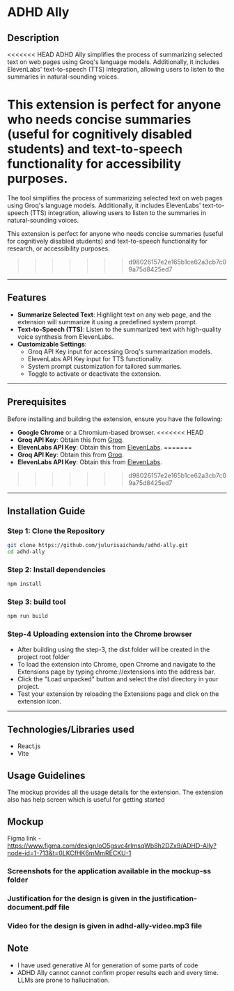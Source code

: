 # ADHD Ally

## Description
<<<<<<< HEAD
ADHD Ally simplifies the process of summarizing selected text on web pages using Groq's language models. Additionally, it includes ElevenLabs' text-to-speech (TTS) integration, allowing users to listen to the summaries in natural-sounding voices. 

This extension is perfect for anyone who needs concise summaries (useful for cognitively disabled students) and text-to-speech functionality for accessibility purposes.
=======
The tool simplifies the process of summarizing selected text on web pages using Groq's language models. Additionally, it includes ElevenLabs' text-to-speech (TTS) integration, allowing users to listen to the summaries in natural-sounding voices. 

This extension is perfect for anyone who needs concise summaries (useful for cognitively disabled students) and text-to-speech functionality for research, or accessibility purposes.
>>>>>>> d98026157e2e165b1ce62a3cb7c09a75d8425ed7

---

## Features
- **Summarize Selected Text**: Highlight text on any web page, and the extension will summarize it using a predefined system prompt.
- **Text-to-Speech (TTS)**: Listen to the summarized text with high-quality voice synthesis from ElevenLabs.
- **Customizable Settings**:
  - Groq API Key input for accessing Groq's summarization models.
  - ElevenLabs API Key input for TTS functionality.
  - System prompt customization for tailored summaries.
  - Toggle to activate or deactivate the extension.

---

## Prerequisites
Before installing and building the extension, ensure you have the following:
- **Google Chrome** or a Chromium-based browser.
<<<<<<< HEAD
- **Groq API Key**: Obtain this from [Groq](https://console.groq.com/keys).
- **ElevenLabs API Key**: Obtain this from [ElevenLabs](https://elevenlabs.io/app/settings/api-keys).
=======
- **Groq API Key**: Obtain this from [Groq](https://groq.com).
- **ElevenLabs API Key**: Obtain this from [ElevenLabs](https://elevenlabs.io).
>>>>>>> d98026157e2e165b1ce62a3cb7c09a75d8425ed7

---

## Installation Guide

### Step 1: Clone the Repository
```bash
git clone https://github.com/julurisaichandu/adhd-ally.git
cd adhd-ally
```

### Step 2: Install dependencies
```bash
npm install
```

### Step 3: build tool
```bash
npm run build
```

### Step-4 Uploading extension into the Chrome browser
- After building using the step-3, the dist folder will be created in the project root folder
- To load the extension into Chrome, open Chrome and navigate to the Extensions page by typing chrome://extensions into the address bar. 
- Click the "Load unpacked" button and select the dist directory in your project.
- Test your extension by reloading the Extensions page and click on the extension icon.

---
## Technologies/Libraries used
- React.js
- Vite

## Usage Guidelines
The mockup provides all the usage details for the extension. The extension also has help screen which is useful for getting started

## Mockup
Figma link - https://www.figma.com/design/oO5gsvc4rImsqWb8h2DZx9/ADHD-Ally?node-id=1-713&t=0LKCfHK6mMmRECKU-1

### Screenshots for the application available in the mockup-ss folder

### Justification for the design is given in the justification-document.pdf file
### Video for the design is given in adhd-ally-video.mp3 file

## Note
- I have used generative AI for generation of some parts of code
- ADHD Ally cannot cannot confirm proper results each and every time. LLMs are prone to hallucination.






